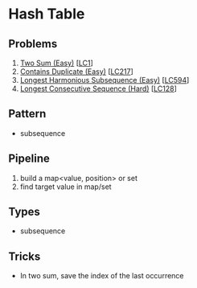 # Hash Table

## Problems

1. [Two Sum (Easy)](Two-Sum-(Easy).py)
[[LC1](https://leetcode.com/problems/two-sum/description/)]
1. [Contains Duplicate (Easy)](Contains-Duplicate-(Easy).py)
[[LC217](https://leetcode.com/problems/contains-duplicate/description/)]
1. [Longest Harmonious Subsequence (Easy)](Longest-Harmonious-Subsequence-(Easy).py)
[[LC594](https://leetcode.com/problems/longest-harmonious-subsequence/description/)]
1. [Longest Consecutive Sequence (Hard)](Longest-Consecutive-Sequence-(Hard).py)
[[LC128](https://leetcode.com/problems/longest-consecutive-sequence/description/)]

## Pattern

- subsequence

## Pipeline

1. build a map<value, position> or set<value>
2. find target value in map/set

## Types

- subsequence

## Tricks

- In two sum, save the index of the last occurrence
